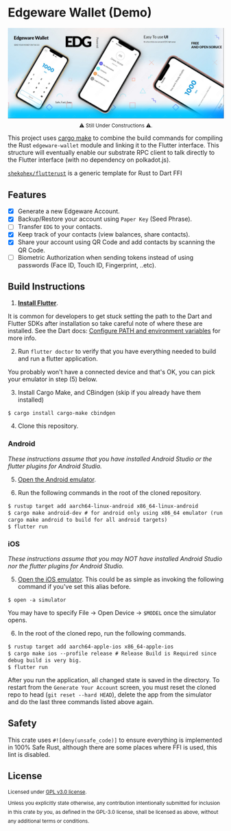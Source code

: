 # Edgeware Wallet (Demo)

<!-- TODO(shekohex): add CI Tags here once done with CI/CD -->

<div align="center">
  <img src="assets/promo.jpg" />
</div>

<div align="center">
  <sub>
      ⚠ Still Under Constructions ⚠.
  </sub>
</div>

This project uses [cargo make](https://github.com/sagiegurari/cargo-make) to combine the build commands for compiling the Rust `edgeware-wallet` module and linking it to the Flutter interface. This structure will eventually enable our substrate RPC client to talk directly to the Flutter interface (with no dependency on polkadot.js).

[`shekohex/flutterust`](https://github.com/shekohex/flutterust) is a generic template for Rust to Dart FFI

## Features

-   [x] Generate a new Edgeware Account.
-   [x] Backup/Restore your account using `Paper Key` (Seed Phrase).
-   [ ] Transfer `EDG` to your contacts.
-   [x] Keep track of your contacts (view balances, share contacts).
-   [x] Share your account using QR Code and add contacts by scanning the QR Code.
-   [ ] Biometric Authorization when sending tokens instead of using passwords (Face ID, Touch ID, Fingerprint, ..etc).

## Build Instructions

1. **[Install Flutter](https://flutter.dev/docs/get-started/install)**.

It is common for developers to get stuck setting the path to the Dart and Flutter SDKs after installation so take careful note of where these are installed. See the Dart docs: [Configure PATH and environment variables](https://dartcode.org/docs/configuring-path-and-environment-variables/) for more info.

2. Run `flutter doctor` to verify that you have everything needed to build and run a flutter application.

You probably won't have a connected device and that's OK, you can pick your emulator in step (5) below.

3. Install Cargo Make, and CBindgen (skip if you already have them installed)

```
$ cargo install cargo-make cbindgen
```

4. Clone this repository.

### Android

_These instructions assume that you have installed Android Studio or the flutter plugins for Android Studio._

5. [Open the Android emulator](https://developer.android.com/studio/run/emulator).

6. Run the following commands in the root of the cloned repository.

```
$ rustup target add aarch64-linux-android x86_64-linux-android
$ cargo make android-dev # for android only using x86_64 emulator (run cargo make android to build for all android targets)
$ flutter run
```

### iOS

_These instructions assume that you may NOT have installed Android Studio nor the flutter plugins for Android Studio._

5. [Open the iOS emulator](https://stackoverflow.com/questions/10379622/how-to-run-iphone-emulator-without-starting-xcode). This could be as simple as invoking the following command if you've set this alias before.

```
$ open -a simulator
```

You may have to specify File -> Open Device -> `$MODEL` once the simulator opens.

6. In the root of the cloned repo, run the following commands.

```
$ rustup target add aarch64-apple-ios x86_64-apple-ios
$ cargo make ios --profile release # Release Build is Required since debug build is very big.
$ flutter run
```

After you run the application, all changed state is saved in the directory. To restart from the `Generate Your Account` screen, you must reset the cloned repo to head (`git reset --hard HEAD`), delete the app from the simulator and do the last three commands listed above again.

## Safety

This crate uses `#![deny(unsafe_code)]` to ensure everything is implemented in
100% Safe Rust, although there are some places where FFI is used, this lint is disabled.

## License

<sup>
Licensed under <a href="LICENSE">GPL v3.0 license</a>.
</sup>

<br/>

<sub>
Unless you explicitly state otherwise, any contribution intentionally submitted
for inclusion in this crate by you, as defined in the GPL-3.0 license, shall
be licensed as above, without any additional terms or conditions.
</sub>
